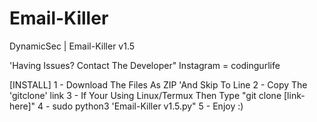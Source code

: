 # Email-Killer
DynamicSec | Email-Killer v1.5

'Having Issues? Contact The Developer"
Instagram = codingurlife

[INSTALL]
1 - Download The Files As ZIP 'And Skip To Line 
2 - Copy The 'gitclone' link
3 - If Your Using Linux/Termux Then Type "git clone [link-here]"
4 - sudo python3 'Email-Killer v1.5.py"
5 - Enjoy :)
